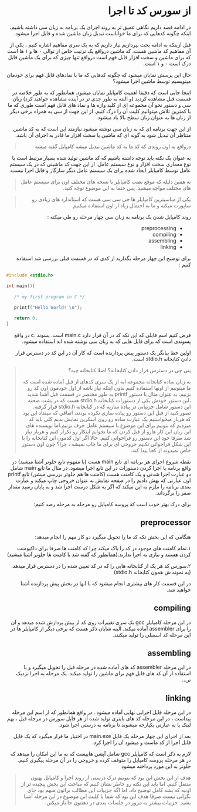 <div dir="rtl">
<h1>از سورس کد تا اجرا </h1>

در ادامه قصد داریم نگاهی عمیق تر به روند اجرای یک برنامه به زبان سی داشته باشیم، اینکه چگونه کدهایی که برای ما خواناست تبدیل زبان ماشین شده و قابل اجرا میشود.

قبل ازینکه به ادامه بحث بپردازیم نیاز داریم که به یک سری مفاهیم اشاره کنیم ،‌ یکی از آن مفاهیم کد ماشین هست. کد ماشین درواقع یک ترتیب خاص از توالی ۰ ها و ۱ ها است که برای ماشین و سخت افزار قابل فهم است درواقع تنها چیزی که برای یک ماشین قابل درک است ۰ و ۱ است.

حال این پرسش نمایان میشود که چگونه کدهایی که ما با نمادهای قابل فهم برای خودمان مینویسیم توسط ماشین اجرا میشود؟

اینجا جایی است که دقیقا اهمیت کامپایلر نمایان میشود. همانطور که به طور خلاصه در قسمت قبل مشاهده کردید (و البته به طور جدی تر در آینده مشاهده خواهید کرد) زبان سی و دستور نحو آن مجموعه ای از کلید واژه ها و نماد های قابل فهم است طوری که ما با کمترین تلاش میتوانیم کلیت آن را درک کنیم. از این جهت از سی به همراه برخی دیگر از زبان ها به عنوان زبان سطح بالا یاد میشود.

از این جهت برنامه ای که به زبان سی نوشته میشود نیازمند این است که به کد ماشین متناظر آن تبدیل شود به گونه ای که ماشین یا سخت افزار ما قادر به اجرای آن باشد.

> درواقع به اون روندی که کد ما به کد ماشین تبدیل میشه کامپایل گفته میشه

به عنوان یک نکته باید توجه داشته باشیم که کد ماشین تولید شده بسیار مرتبط است با نوع معماری سخت افزار و نوع سیستم عامل. از این جهت کد ماشینی که در یک سیستم عامل توسط کامپایلر ایجاد شده برای یک سیستم عامل دیگر سازگار و قابل اجرا نیست.

>  به همین دلیله که موقع نصب کامپایلر با نسخه های مختلف اون برای سیستم عامل های مختلف مواجه میشید. پس حتما به این موضوع توجه کنید.

> یکی از مناسبترین کامپایلر ها جی سی سی هست که استاندارد های زیادی رو ساپورت میکنه و ما به احتمال زیاد از اون استفاده میکنیم

روند کامپایل شدن یک برنامه به زبان سی چهار مرحله رو طی میکنه :

+ preprocessing
+ compiling
+ assembling
+ linking

برای توضیح این چهار مرحله بگذارید از کدی که در قسمت قبلی بررسی شد استفاده کنیم :

</div>

```c
#include <stdio.h>

int main(){
   
   /* my first program in C */
   
   printf("Hello World! \n");

   return 0;
}
```

<div dir="rtl">
فرض کنیم اسم فایلی که این تکه کد در آن قرار دارد main.c است. پسوند .c در واقع پسوندی است که برای فایل هایی که به زبان سی نوشته شده اند استفاده میشود.

اولین خط بیانگر یک دستور پیش پردازنده است که کار آن در این کد در دسترس قرار دادن کتابخانه stdio.h است.
> ینی چی در دسترس قرار دادن کتابخانه؟ اصلا کتابخانه چیه؟
>
> به زبان ساده کتابخانه مجموعه ایه از یک سری کدهای از قبل آماده شده است که ما میتونیم از اونها استفاده کنیم بدون اینکه نیاز باشه از اول خودمون اون کد رو بزنیم. به عنوان مثال با دستور printf به طور مختصر در قسمت قبل آشنا شدید ،‌این دستور خودش یکی از دستورات کتابخانه stdio.h هست که در پشت صحنه این دستور شامل جزییاتی در پیاده سازیه که در کتابخانه stdio.h قرار گرفته. تصور کنید از قبل این دستور رو پیاده سازی نکرده بودند، اتفاقی که میفتاد این بود که هربار میخواستیم یک عبارت ساده رو روی اسکرین نمایش بدیم کلی باید کد میزدیم که بتونیم برای این موضوع با سیستم عامل حرف بزنیم.اما نویسنده های این زبان این کار هارو از قبل کردن که ما نخوایم اینکار رو تکرار کنیم و هربار نیاز شد صرفا خود این دستور رو فراخوانی کنیم. حالا اگر اول کدمون این کتابخانه را با این شکل فراخوانی نکنیم خروجی ای برای ما چاپ نمیشه ، چرا؟ چون اون دستور خاص نمیدونه از کجا پیدا کنه.

نقطه شروع اجرای هر برنامه ای تابع main هست (با مفهوم تابع جلوتر آشنا میشید) در واقع برنامه با اجرا کردن دستورات در این تابع اجرا میشود.
در مثال ما تابع main شامل دو عبارت اجرا شدنی و یک کامنت هست (کامنت ها هم جلوتر بررسی میشن) تابع printf اون عبارتی که بهش دادیم را در صفحه نمایش به عنوان خروجی چاپ میکند و عبارت بعدی برنامه را ملزم به این میکند که اگر به شکل درست اجرا شد و به پایان رسید مقدار صفر را برگرداند.

برای درک بهتر خوب است که پروسه کامپایل رو مرحله به مرحله رصد کنیم:
## preprocessor

هنگامی که این بخش تکه کد ما را تحویل میگیرد دو کار مهم را انجام میدهد:

۱.تمام کامنت های موجود در کد را پاک میکند چرا که کامنت ها صرفا برای داکیومنت کردن هستند و نیازی به اجرا ندارند.(همانطور که گفته شد با کامنت ها جلوتر آشنا میشید)

۲.سورس کد هر یک از کتابخانه هایی را که در کد تعیین شده را در دسترس قرار میدهد.(یه نمونه ش همون کتابخانه stdio.h)

در این قسمت کار های بیشتری انجام میشود که با آنها در بخش پیش پردازنده آشنا خواهید شد.



## compiling

در این مرحله کامپایلر gcc یک سری تغییرات روی کد از پیش پردازش شده میدهد و آن را برای assembler آماده میکند. البته شایان ذکر هست که برخی دیگر از کامپایلر ها در این مرحله کد اسمبلی را تولید میکنند.

## assembling

در این مرحله assembler کد های آماده شده در مرحله قبل را تحویل میگیرد و با استفاده از آن کد های قابل فهم برای ماشین را تولید میکند.
یک مرحله به اجرا نزدیک تر...


## linking

در این مرحله فایل اجرایی نهایی آماده میشود . در واقع همانطور که از اسم این مرحله پیداست ، در این مرحله کد های باینری تولید شده از هر فایل سورس در مرحله قبل ، بهم لینک یا به عبارتی یکپارجه میشوند تا برنامه به درستی اجرا شود.


بعد از اجرای این چهار مرحله یک فایل main.exe در اختیار ما قرار میگیرد که یک فایل قابل اجرا از کد ماست و میشود آن را اجرا کرد.

لازم به ذکر است که کامپایلر gcc شامل آپشن هاییست که به ما این امکان را میدهد که در هر مرحله پروسه کامپایل را متوقف کرده و خروجی را در آن مرحله پیگیری کنیم. جلوتر به این مورد پرداخته میشود


> هدف از این بخش این بود که بتونیم درک درستی از روند اجرا و کامپایل بهتون منتقل کنیم. اما باید این نکته رو خاطر نشان کنیم که مباحث این بخش پیچیده تر از اونیه که بشه کامل توضیح داد. اما اگه جزییات این مطالب براتون مبهم بود جای نگرانی نیست صرفا هدف این بود که شما با کلیت این موضوع در این مرحله آشنا بشید. جزییات بیشتر به مرور در جلسات بعدی در ذهنتون جا باز میکنن.
</div>